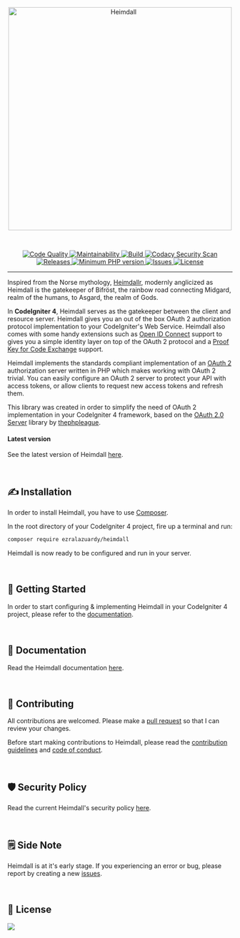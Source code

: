 <p align="center"><a href="https://heimdall.ezralazuardy.com" target="_blank" rel="noopener noreferrer"><img width="500" src="https://heimdall.ezralazuardy.com/img/heimdall.png" alt="Heimdall"></a></p>

<br/>

<p align="center">

  <a href="https://www.codacy.com/gh/ezralazuardy/heimdall/dashboard?utm_source=github.com&amp;utm_medium=referral&amp;utm_content=ezralazuardy/heimdall&amp;utm_campaign=Badge_Grade">
    <img src="https://img.shields.io/codacy/grade/ff30d1e1cc494b1ca03462cd90f2e1f1" alt="Code Quality" target="_blank" rel="noopener noreferrer">
  </a>

  <a href="https://codeclimate.com/github/ezralazuardy/heimdall">
    <img src="https://img.shields.io/codeclimate/maintainability/ezralazuardy/heimdall" alt="Maintainability" target="_blank" rel="noopener noreferrer">
  </a>

  <a href="https://github.com/ezralazuardy/heimdall/actions/workflows/build.yml">
    <img src="https://img.shields.io/github/workflow/status/ezralazuardy/heimdall/Build?label=build" alt="Build" target="_blank" rel="noopener noreferrer">
  </a>

  <a href="https://github.com/ezralazuardy/heimdall/actions/workflows/codacy-analysis.yml">
    <img src="https://img.shields.io/github/workflow/status/ezralazuardy/heimdall/Codacy%20Security%20Scan?label=security" alt="Codacy Security Scan" target="_blank" rel="noopener noreferrer">
  </a>

  <a href="https://github.com/ezralazuardy/heimdall/releases">
    <img src="https://img.shields.io/github/v/release/ezralazuardy/heimdall" alt="Releases" target="_blank" rel="noopener noreferrer">
  </a>

  <a href="https://packagist.org/packages/ezralazuardy/heimdall">
    <img src="https://img.shields.io/packagist/php-v/ezralazuardy/heimdall" alt="Minimum PHP version" target="_blank" rel="noopener noreferrer">
  </a>

  <a href="https://github.com/ezralazuardy/heimdall/issues">
    <img src="https://img.shields.io/github/issues/ezralazuardy/heimdall?color=red" alt="Issues" target="_blank" rel="noopener noreferrer">
  </a>

  <a href="https://github.com/ezralazuardy/heimdall/blob/master/LICENSE">
    <img src="https://img.shields.io/github/license/ezralazuardy/heimdall" alt="License" target="_blank" rel="noopener noreferrer">
  </a>
</p>

---

Inspired from the Norse mythology, [Heimdallr](https://en.wikipedia.org/wiki/Heimdallr), modernly anglicized as Heimdall is the gatekeeper of Bifröst, the rainbow road connecting Midgard, realm of the humans, to
Asgard, the realm of Gods.

In **CodeIgniter 4**, Heimdall serves as the gatekeeper between the client and resource server. Heimdall gives you an out of the box OAuth 2 authorization protocol implementation to your CodeIgniter's Web Service. Heimdall also comes with some handy extensions such as [Open ID Connect](https://heimdall.ezralazuardy.com/documentation/oidc) support to gives you a simple identity layer on top of the OAuth 2 protocol and a [Proof Key for Code Exchange](https://heimdall.ezralazuardy.com/documentation/pkce) support.

Heimdall implements the standards compliant implementation of an [OAuth 2](https://tools.ietf.org/html/rfc6749) authorization server written in PHP which makes working with OAuth 2 trivial. You can easily configure an OAuth 2 server to protect your API with access tokens, or allow clients to request new access tokens and refresh them.

This library was created in order to simplify the need of OAuth 2 implementation in your CodeIgniter 4 framework, based on the [OAuth 2.0 Server](https://github.com/thephpleague/oauth2-server) library by [thephpleague](https://thephpleague.com/).

#### Latest version

See the latest version of Heimdall [here](https://github.com/ezralazuardy/heimdall/releases).

<br/>

## ✍️ Installation

In order to install Heimdall, you have to use [Composer](https://getcomposer.org/).

In the root directory of your CodeIgniter 4 project, fire up a terminal and run:

```bash
composer require ezralazuardy/heimdall
```

Heimdall is now ready to be configured and run in your server.

<br/>

## 🚀️ Getting Started

In order to start configuring & implementing Heimdall in your CodeIgniter 4 project, please refer to the [documentation](https://heimdall.ezralazuardy.com).

<br/>

## 📖️ Documentation

Read the Heimdall documentation [here](https://heimdall.ezralazuardy.com).

<br/>

## 👷️ Contributing

All contributions are welcomed. Please make a [pull request](https://github.com/ezralazuardy/heimdall/pulls) so that I can review your changes.

Before start making contributions to Heimdall, please read the [contribution guidelines](https://github.com/ezralazuardy/heimdall/blob/master/CONTRIBUTING.md) and [code of conduct](https://github.com/ezralazuardy/heimdall/blob/master/CODE_OF_CONDUCT.md).

<br/>

## 🛡️ Security Policy

Read the current Heimdall's security policy [here](https://github.com/ezralazuardy/heimdall/security/policy).

<br/>

## 🗒️ Side Note

Heimdall is at it's early stage. If you experiencing an error or bug, please report by creating a new [issues](https://github.com/ezralazuardy/heimdall/issues).

<br/>

## 📜 License
<a href="https://app.fossa.com/projects/git%2Bgithub.com%2Fezralazuardy%2Fheimdall?ref=badge_large" alt="FOSSA Status"><img src="https://app.fossa.com/api/projects/git%2Bgithub.com%2Fezralazuardy%2Fheimdall.svg?type=large"/></a>
